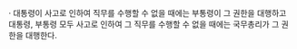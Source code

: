 · 대통령이 사고로 인하여 직무를 수행할 수 없을 때에는 부통령이 그 권한을 대행하고 대통령, 부통령 모두 사고로 인하여 그 직무를 수행할 수 없을 때에는 국무총리가 그 권한을 대행한다.
